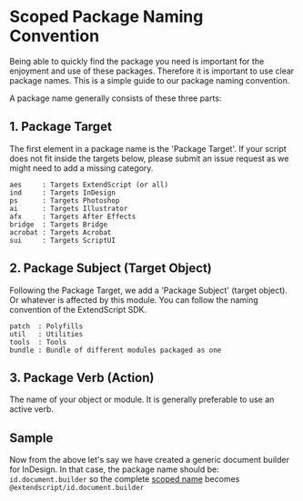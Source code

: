 # Scoped Package Naming Convention
Being able to quickly find the package you need is important for the enjoyment and use of these packages. Therefore it is important to use clear package names. This is a simple guide to our package naming convention.

A package name generally consists of these three parts:

## 1. Package Target

The first element in a package name is the 'Package Target'. If your script does not fit inside the targets below, please submit an issue request as we might need to add a missing category.

    aes     : Targets ExtendScript (or all)
    ind     : Targets InDesign
    ps      : Targets Photoshop
    ai      : Targets Illustrator
    afx     : Targets After Effects
    bridge  : Targets Bridge
    acrobat : Targets Acrobat
    sui     : Targets ScriptUI  

## 2. Package Subject (Target Object)

Following the Package Target, we add a 'Package Subject' (target object). Or whatever is affected by this module. You can follow the naming convention of the ExtendScript SDK.

    patch  : Polyfills
    util   : Utilities
    tools  : Tools
    bundle : Bundle of different modules packaged as one

## 3. Package Verb (Action)
The name of your object or module. It is generally preferable to use an active verb.

## Sample
Now from the above let's say we have created a generic document builder for InDesign. In that case, the package name should be: `id.document.builder` so the complete [scoped name](https://docs.npmjs.com/misc/scope) becomes `@extendscript/id.document.builder`

